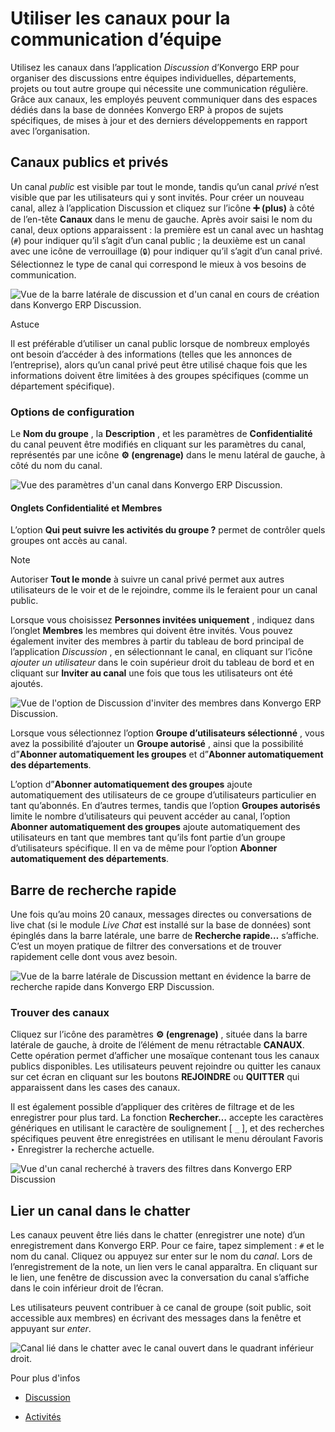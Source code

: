 # Utiliser les canaux pour la communication d’équipe

Utilisez les canaux dans l’application _Discussion_ d’Konvergo ERP pour organiser des
discussions entre équipes individuelles, départements, projets ou tout autre
groupe qui nécessite une communication régulière. Grâce aux canaux, les
employés peuvent communiquer dans des espaces dédiés dans la base de données
Konvergo ERP à propos de sujets spécifiques, de mises à jour et des derniers
développements en rapport avec l’organisation.

## Canaux publics et privés

Un canal _public_ est visible par tout le monde, tandis qu’un canal _privé_
n’est visible que par les utilisateurs qui y sont invités. Pour créer un
nouveau canal, allez à l’application Discussion et cliquez sur l’icône **➕
(plus)** à côté de l’en-tête **Canaux** dans le menu de gauche. Après avoir
saisi le nom du canal, deux options apparaissent : la première est un canal
avec un hashtag (`#`) pour indiquer qu’il s’agit d’un canal public ; la
deuxième est un canal avec une icône de verrouillage (`🔒`) pour indiquer qu’il
s’agit d’un canal privé. Sélectionnez le type de canal qui correspond le mieux
à vos besoins de communication.

![Vue de la barre latérale de discussion et d'un canal en cours de création
dans Konvergo ERP Discussion.](../../../_images/public-private-channel.png)
<div class="alert alert-info">
<p class="alert-title">
Astuce</p><p>Il est préférable d’utiliser un canal public lorsque de nombreux employés ont besoin d’accéder à des informations (telles que les annonces de l’entreprise), alors qu’un canal privé peut être utilisé chaque fois que les informations doivent être limitées à des groupes spécifiques (comme un département spécifique).</p>
</div>

### Options de configuration

Le **Nom du groupe** , la **Description** , et les paramètres de
**Confidentialité** du canal peuvent être modifiés en cliquant sur les
paramètres du canal, représentés par une icône **⚙️ (engrenage)** dans le menu
latéral de gauche, à côté du nom du canal.

![Vue des paramètres d'un canal dans Konvergo ERP
Discussion.](../../../_images/channel-settings.png)

#### Onglets Confidentialité et Membres

L’option **Qui peut suivre les activités du groupe ?** permet de contrôler
quels groupes ont accès au canal.

<div class="alert alert-primary">
<p class="alert-title">
Note</p><p>Autoriser <b>Tout le monde</b> à suivre un canal privé permet aux autres utilisateurs de le voir et de le rejoindre, comme ils le feraient pour un canal public.</p>
</div>

Lorsque vous choisissez **Personnes invitées uniquement** , indiquez dans
l’onglet **Membres** les membres qui doivent être invités. Vous pouvez
également inviter des membres à partir du tableau de bord principal de
l’application _Discussion_ , en sélectionnant le canal, en cliquant sur
l’icône _ajouter un utilisateur_ dans le coin supérieur droit du tableau de
bord et en cliquant sur **Inviter au canal** une fois que tous les
utilisateurs ont été ajoutés.

![Vue de l'option de Discussion d'inviter des membres dans Konvergo ERP
Discussion.](../../../_images/invite-channel.png)

Lorsque vous sélectionnez l’option **Groupe d’utilisateurs sélectionné** ,
vous avez la possibilité d’ajouter un **Groupe autorisé** , ainsi que la
possibilité d”**Abonner automatiquement les groupes** et d”**Abonner
automatiquement des départements**.

L’option d”**Abonner automatiquement des groupes** ajoute automatiquement des
utilisateurs de ce groupe d’utilisateurs particulier en tant qu’abonnés. En
d’autres termes, tandis que l’option **Groupes autorisés** limite le nombre
d’utilisateurs qui peuvent accéder au canal, l’option **Abonner
automatiquement des groupes** ajoute automatiquement des utilisateurs en tant
que membres tant qu’ils font partie d’un groupe d’utilisateurs spécifique. Il
en va de même pour l’option **Abonner automatiquement des départements**.

## Barre de recherche rapide

Une fois qu’au moins 20 canaux, messages directes ou conversations de live
chat (si le module _Live Chat_ est installé sur la base de données) sont
épinglés dans la barre latérale, une barre de **Recherche rapide…** s’affiche.
C’est un moyen pratique de filtrer des conversations et de trouver rapidement
celle dont vous avez besoin.

![Vue de la barre latérale de Discussion mettant en évidence la barre de
recherche rapide dans Konvergo ERP Discussion.](../../../_images/quick-search.png)

### Trouver des canaux

Cliquez sur l’icône des paramètres **⚙️ (engrenage)** , située dans la barre
latérale de gauche, à droite de l’élément de menu rétractable **CANAUX**.
Cette opération permet d’afficher une mosaïque contenant tous les canaux
publics disponibles. Les utilisateurs peuvent rejoindre ou quitter les canaux
sur cet écran en cliquant sur les boutons **REJOINDRE** ou **QUITTER** qui
apparaissent dans les cases des canaux.

Il est également possible d’appliquer des critères de filtrage et de les
enregistrer pour plus tard. La fonction **Rechercher…** accepte les caractères
génériques en utilisant le caractère de soulignement [ `_` ], et des
recherches spécifiques peuvent être enregistrées en utilisant le menu
déroulant Favoris ‣ Enregistrer la recherche actuelle.

![Vue d'un canal recherché à travers des filtres dans Konvergo ERP
Discussion](../../../_images/filter.png)

## Lier un canal dans le chatter

Les canaux peuvent être liés dans le chatter (enregistrer une note) d’un
enregistrement dans Konvergo ERP. Pour ce faire, tapez simplement : `#` et le nom du
canal. Cliquez ou appuyez sur enter sur le nom du _canal_. Lors de
l’enregistrement de la note, un lien vers le canal apparaîtra. En cliquant sur
le lien, une fenêtre de discussion avec la conversation du canal s’affiche
dans le coin inférieur droit de l’écran.

Les utilisateurs peuvent contribuer à ce canal de groupe (soit public, soit
accessible aux membres) en écrivant des messages dans la fenêtre et appuyant
sur _enter_.

![Canal lié dans le chatter avec le canal ouvert dans le quadrant inférieur
droit.](../../../_images/chatter-channel.png) <div class="alert alert-secondary">
<p class="alert-title">
Pour plus d'infos</p><ul>
<li><p><a href="../discuss">Discussion</a></p></li>
<li><p><a href="../../essentials/activities">Activités</a></p></li>
</ul>
</div>

